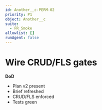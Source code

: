 ```yaml
---
id: Another__c-PERM-02
priority: P1
object: Another__c
suite:
  - FR_Smoke
allowlist: []
runAgent: false
---
```

# Wire CRUD/FLS gates

**DoD**
- Plan v2 present
- Brief refreshed
- CRUD/FLS enforced
- Tests green
